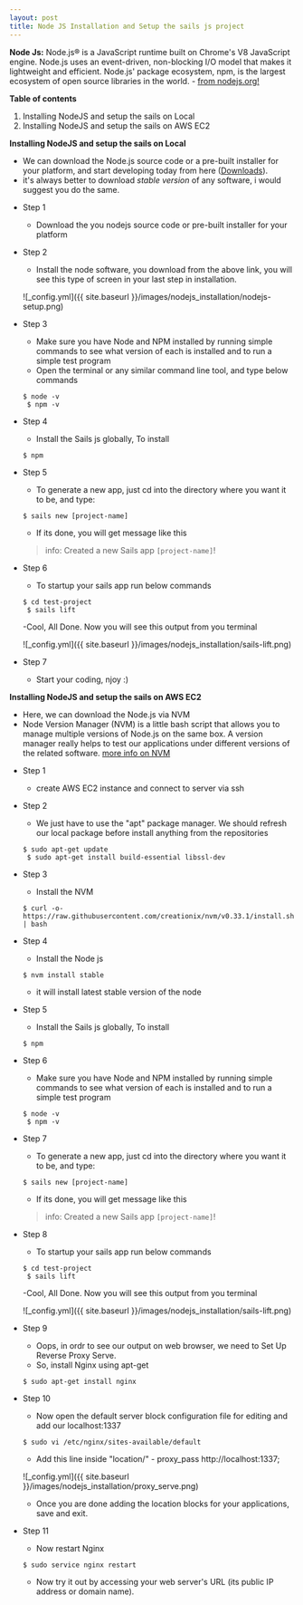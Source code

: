 ```yaml
---
layout: post
title: Node JS Installation and Setup the sails js project
---
```


**Node Js:**
Node.js® is a JavaScript runtime built on Chrome's V8 JavaScript engine. Node.js uses an event-driven, non-blocking I/O model that makes it lightweight and efficient. Node.js' package ecosystem, npm, is the largest ecosystem of open source libraries in the world. - [from nodejs.org!](https://nodejs.org/en/)

**Table of contents**

  1. Installing NodeJS and setup the sails on Local
  2. Installing NodeJS and setup the sails on AWS EC2


**Installing NodeJS and setup the sails on Local**

  - We can download the Node.js source code or a pre-built installer for your platform, and start developing today from here ([Downloads](https://nodejs.org/en/download/)).
  - it's always better to download *stable version* of any software, i would suggest you do the same.


* Step 1
  - Download the you nodejs source code or pre-built installer for your platform
* Step 2
  - Install the node software, you download from the above link, you will see this type of screen in your last step in installation.

  ![_config.yml]({{ site.baseurl }}/images/nodejs_installation/nodejs-setup.png)

* Step 3
  - Make sure you have Node and NPM installed by running simple commands to see what version of each is installed and to run a simple test program
  - Open the terminal or any similar command line tool, and type below commands

  ```
  $ node -v
   $ npm -v
  ```
* Step 4
  - Install the Sails js globally, To install

  ```
  $ npm
  ```

* Step 5
  - To generate a new app, just cd into the directory where you want it to be, and type:

  ```
  $ sails new [project-name]
  ```
  - If its done, you will get message like this
  > info: Created a new Sails app `[project-name]`!

* Step 6
  - To startup your sails app run below commands

  ```
  $ cd test-project
   $ sails lift
  ```

  -Cool, All Done. Now you will see this output from you terminal

  ![_config.yml]({{ site.baseurl }}/images/nodejs_installation/sails-lift.png)

* Step 7
  - Start your coding, njoy :)


**Installing NodeJS and setup the sails on AWS EC2**

  - Here, we can download the Node.js via NVM 
  - Node Version Manager (NVM) is a little bash script that allows you to manage multiple versions of Node.js on the same box. A version manager really helps to test our applications under different versions of the related software. [more info on NVM](https://github.com/creationix/nvm)

* Step 1
  - create AWS EC2 instance and connect to server via ssh

* Step 2
  - We just have to use the "apt" package manager. We should refresh our local package before install anything from the repositories

  ```
  $ sudo apt-get update
   $ sudo apt-get install build-essential libssl-dev
  ```
* Step 3
  - Install the NVM

  ```
  $ curl -o- https://raw.githubusercontent.com/creationix/nvm/v0.33.1/install.sh | bash
  ```

* Step 4
  - Install the Node js

  ```
  $ nvm install stable
  ```

  - it will install latest stable version of the node

* Step 5
  - Install the Sails js globally, To install

  ```
  $ npm
  ```

* Step 6
  - Make sure you have Node and NPM installed by running simple commands to see what version of each is installed and to run a simple test program

  ```
  $ node -v
   $ npm -v
  ```

* Step 7
  - To generate a new app, just cd into the directory where you want it to be, and type:

  ```
  $ sails new [project-name]
  ```
  - If its done, you will get message like this
  > info: Created a new Sails app `[project-name]`!

* Step 8
  - To startup your sails app run below commands

  ```
  $ cd test-project
   $ sails lift
  ```

  -Cool, All Done. Now you will see this output from you terminal

  ![_config.yml]({{ site.baseurl }}/images/nodejs_installation/sails-lift.png)

* Step 9
  - Oops, in ordr to see our output on web browser, we need to Set Up Reverse Proxy Serve.
  - So, install Nginx using apt-get

  ```
  $ sudo apt-get install nginx
  ```

* Step 10
  - Now open the default server block configuration file for editing and add our localhost:1337

  ```
  $ sudo vi /etc/nginx/sites-available/default
  ```

  - Add this line inside "location/" - proxy_pass http://localhost:1337;

  ![_config.yml]({{ site.baseurl }}/images/nodejs_installation/proxy_serve.png)

  - Once you are done adding the location blocks for your applications, save and exit.

* Step 11
  - Now restart Nginx

  ```
  $ sudo service nginx restart
  ```
  - Now try it out by accessing your web server's URL (its public IP address or domain name).



